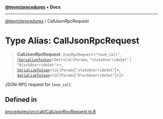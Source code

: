 [**@tevm/procedures**](../README.md) • **Docs**

***

[@tevm/procedures](../globals.md) / CallJsonRpcRequest

# Type Alias: CallJsonRpcRequest

> **CallJsonRpcRequest**: `JsonRpcRequest`\<`"tevm_call"`, [[`SerializeToJson`](SerializeToJson.md)\<`Omit`\<`CallParams`, `"stateOverrideSet"` \| `"blockOverrideSet"`\>\>, [`SerializeToJson`](SerializeToJson.md)\<`CallParams`\[`"stateOverrideSet"`\]\>, [`SerializeToJson`](SerializeToJson.md)\<`CallParams`\[`"blockOverrideSet"`\]\>]\>

JSON-RPC request for `tevm_call`

## Defined in

[procedures/src/call/CallJsonRpcRequest.ts:8](https://github.com/evmts/tevm-monorepo/blob/main/packages/procedures/src/call/CallJsonRpcRequest.ts#L8)
